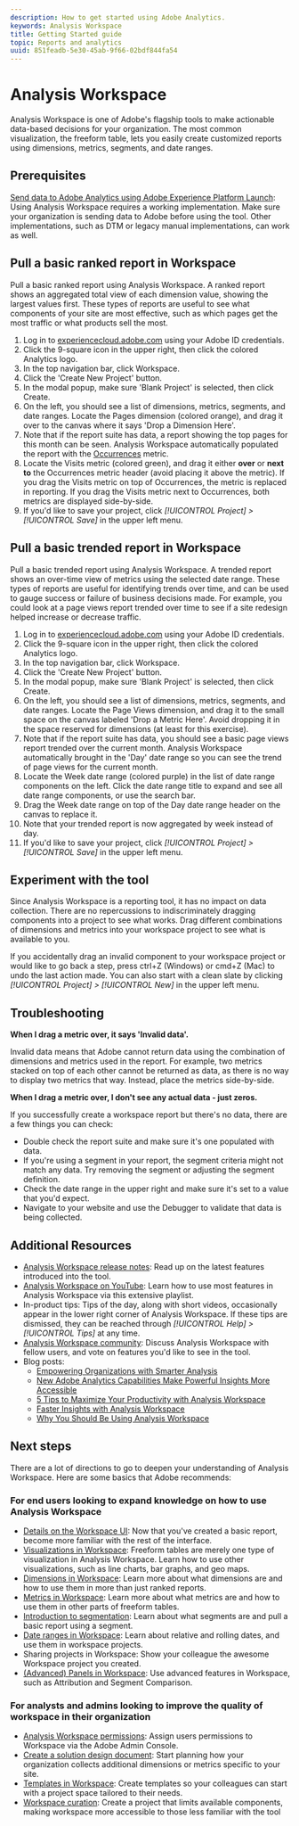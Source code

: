 ```yaml
---
description: How to get started using Adobe Analytics.
keywords: Analysis Workspace
title: Getting Started guide
topic: Reports and analytics
uuid: 851feadb-5e30-45ab-9f66-02bdf844fa54
---
```


# Analysis Workspace

Analysis Workspace is one of Adobe's flagship tools to make actionable data-based decisions for your organization. The most common visualization, the freeform table, lets you easily create customized reports using dimensions, metrics, segments, and date ranges.

## Prerequisites

[Send data to Adobe Analytics using Adobe Experience Platform Launch](/help/implement/implement-with-launch/validate-publish-prod.md): Using Analysis Workspace requires a working implementation. Make sure your organization is sending data to Adobe before using the tool. Other implementations, such as DTM or legacy manual implementations, can work as well.

## Pull a basic ranked report in Workspace

Pull a basic ranked report using Analysis Workspace. A ranked report shows an aggregated total view of each dimension value, showing the largest values first. These types of reports are useful to see what components of your site are most effective, such as which pages get the most traffic or what products sell the most.

1. Log in to [experiencecloud.adobe.com](https://experiencecloud.adobe.com) using your Adobe ID credentials.
2. Click the 9-square icon in the upper right, then click the colored Analytics logo.
3. In the top navigation bar, click Workspace.
4. Click the 'Create New Project' button.
5. In the modal popup, make sure 'Blank Project' is selected, then click Create.
6. On the left, you should see a list of dimensions, metrics, segments, and date ranges. Locate the Pages dimension (colored orange), and drag it over to the canvas where it says 'Drop a Dimension Here'.
7. Note that if the report suite has data, a report showing the top pages for this month can be seen. Analysis Workspace automatically populated the report with the [Occurrences](/help/components/c-variables/c-metrics/metrics-occurrences.md) metric.
8. Locate the Visits metric (colored green), and drag it either **over** or **next to** the Occurrences metric header (avoid placing it above the metric). If you drag the Visits metric on top of Occurrences, the metric is replaced in reporting. If you drag the Visits metric next to Occurrences, both metrics are displayed side-by-side.
9. If you'd like to save your project, click *[!UICONTROL Project] > [!UICONTROL Save]* in the upper left menu.

## Pull a basic trended report in Workspace

Pull a basic trended report using Analysis Workspace. A trended report shows an over-time view of metrics using the selected date range. These types of reports are useful for identifying trends over time, and can be used to gauge success or failure of business decisions made. For example, you could look at a page views report trended over time to see if a site redesign helped increase or decrease traffic.

1. Log in to [experiencecloud.adobe.com](https://experiencecloud.adobe.com) using your Adobe ID credentials.
2. Click the 9-square icon in the upper right, then click the colored Analytics logo.
3. In the top navigation bar, click Workspace.
4. Click the 'Create New Project' button.
5. In the modal popup, make sure 'Blank Project' is selected, then click Create.
6. On the left, you should see a list of dimensions, metrics, segments, and date ranges. Locate the Page Views dimension, and drag it to the small space on the canvas labeled 'Drop a Metric Here'. Avoid dropping it in the space reserved for dimensions (at least for this exercise).
7. Note that if the report suite has data, you should see a basic page views report trended over the current month. Analysis Workspace automatically brought in the 'Day' date range so you can see the trend of page views for the current month.
8. Locate the Week date range (colored purple) in the list of date range components on the left. Click the date range title to expand and see all date range components, or use the search bar.
9. Drag the Week date range on top of the Day date range header on the canvas to replace it.
10. Note that your trended report is now aggregated by week instead of day.
11. If you'd like to save your project, click *[!UICONTROL Project] > [!UICONTROL Save]* in the upper left menu.

## Experiment with the tool

Since Analysis Workspace is a reporting tool, it has no impact on data collection. There are no repercussions to indiscriminately dragging components into a project to see what works. Drag different combinations of dimensions and metrics into your workspace project to see what is available to you.

If you accidentally drag an invalid component to your workspace project or would like to go back a step, press ctrl+Z (Windows) or cmd+Z (Mac) to undo the last action made. You can also start with a clean slate by clicking *[!UICONTROL Project] > [!UICONTROL New]* in the upper left menu.

## Troubleshooting

**When I drag a metric over, it says 'Invalid data'.**

Invalid data means that Adobe cannot return data using the combination of dimensions and metrics used in the report. For example, two metrics stacked on top of each other cannot be returned as data, as there is no way to display two metrics that way. Instead, place the metrics side-by-side.

**When I drag a metric over, I don't see any actual data - just zeros.**

If you successfully create a workspace report but there's no data, there are a few things you can check:

* Double check the report suite and make sure it's one populated with data.
* If you're using a segment in your report, the segment criteria might not match any data. Try removing the segment or adjusting the segment definition.
* Check the date range in the upper right and make sure it's set to a value that you'd expect.
* Navigate to your website and use the Debugger to validate that data is being collected.

## Additional Resources

* [Analysis Workspace release notes](/help/analyze/analysis-workspace/new-features-in-analysis-workspace.md): Read up on the latest features introduced into the tool.
* [Analysis Workspace on YouTube](https://www.youtube.com/playlist?list=PL2tCx83mn7GuNnQdYGOtlyCu0V5mEZ8sS): Learn how to use most features in Analysis Workspace via this extensive playlist.
* In-product tips: Tips of the day, along with short videos, occasionally appear in the lower right corner of Analysis Workspace. If these tips are dismissed, they can be reached through *[!UICONTROL Help] > [!UICONTROL Tips]* at any time.
* [Analysis Workspace community](https://forums.adobe.com/community/experience-cloud/analytics-cloud/analytics/analysis-workspace): Discuss Analysis Workspace with fellow users, and vote on features you'd like to see in the tool.
* Blog posts:
  * [Empowering Organizations with Smarter Analysis](https://blogs.adobe.com/digitalmarketing/analytics/adobe-analytics-fall-2016-release-empowering-organizations-smarter-analysis/)
  * [New Adobe Analytics Capabilities Make Powerful Insights More Accessible](https://blogs.adobe.com/digitalmarketing/analytics/new-adobe-analytics-capabilities-make-powerful-insights-accessible/)
  * [5 Tips to Maximize Your Productivity with Analysis Workspace](https://blogs.adobe.com/digitalmarketing/analytics/5-tips-maximize-productivity-analysis-workspace/)
  * [Faster Insights with Analysis Workspace](https://blogs.adobe.com/digitalmarketing/analytics/faster-insights-with-the-analysis-workspace/)
  * [Why You Should Be Using Analysis Workspace](https://blogs.adobe.com/digitalmarketing/analytics/why-you-should-be-using-analysis-workspace-in-adobe-analytics/)

## Next steps

There are a lot of directions to go to deepen your understanding of Analysis Workspace. Here are some basics that Adobe recommends:

### For end users looking to expand knowledge on how to use Analysis Workspace

* [Details on the Workspace UI](/help/analyze/analysis-workspace/build-workspace-project/t-freeform-project.md): Now that you've created a basic report, become more familiar with the rest of the interface.
* [Visualizations in Workspace](visualizations/freeform-analysis-visualizations.md): Freeform tables are merely one type of visualization in Analysis Workspace. Learn how to use other visualizations, such as line charts, bar graphs, and geo maps.
* [Dimensions in Workspace](/help/analyze/analysis-workspace/components/dimensions/t-breakdown-fa.md): Learn more about what dimensions are and how to use them in more than just ranked reports.
* [Metrics in Workspace](/help/analyze/analysis-workspace/components/apply-create-metrics.md): Learn more about what metrics are and how to use them in other parts of freeform tables.
* [Introduction to segmentation](/help/analyze/analysis-workspace/components/t-freeform-project-segment.md): Learn about what segments are and pull a basic report using a segment.
* [Date ranges in Workspace](/help/analyze/analysis-workspace/components/calendar-date-ranges/calendar.md): Learn about relative and rolling dates, and use them in workspace projects.
* Sharing projects in Workspace: Show your colleague the awesome Workspace project you created.
* [(Advanced) Panels in Workspace](c-panels/panels.md): Use advanced features in Workspace, such as Attribution and Segment Comparison.

### For analysts and admins looking to improve the quality of workspace in their organization

* [Analysis Workspace permissions](https://marketing.adobe.com/resources/help/en_US/mcloud/admin_getting_started.html): Assign users permissions to Workspace via the Adobe Admin Console.
* [Create a solution design document](/help/implement/prepare/solution-design.md): Start planning how your organization collects additional dimensions or metrics specific to your site.
* [Templates in Workspace](/help/analyze/analysis-workspace/build-workspace-project/starter-projects.md): Create templates so your colleagues can start with a project space tailored to their needs.
* [Workspace curation](curate-share/curate.md): Create a project that limits available components, making workspace more accessible to those less familiar with the tool
